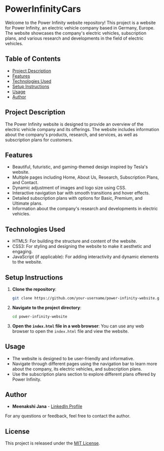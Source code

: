 # PowerInfinityCars

Welcome to the Power Infinity website repository! This project is a website for Power Infinity, an electric vehicle company based in Germany, Europe. The website showcases the company's electric vehicles, subscription plans, and various research and developments in the field of electric vehicles.

## Table of Contents

- [Project Description](#project-description)
- [Features](#features)
- [Technologies Used](#technologies-used)
- [Setup Instructions](#setup-instructions)
- [Usage](#usage)
- [Author](#author)

## Project Description

The Power Infinity website is designed to provide an overview of the electric vehicle company and its offerings. The website includes information about the company's products, research, and services, as well as subscription plans for customers.

## Features

- Beautiful, futuristic, and gaming-themed design inspired by Tesla's website.
- Multiple pages including Home, About Us, Research, Subscription Plans, and Contact.
- Dynamic adjustment of images and logo size using CSS.
- Interactive navigation bar with smooth transitions and hover effects.
- Detailed subscription plans with options for Basic, Premium, and Ultimate plans.
- Information about the company's research and developments in electric vehicles.

## Technologies Used

- HTML5: For building the structure and content of the website.
- CSS3: For styling and designing the website to make it aesthetic and engaging.
- JavaScript (if applicable): For adding interactivity and dynamic elements to the website.

## Setup Instructions

1. **Clone the repository**:
    ```bash
    git clone https://github.com/your-username/power-infinity-website.git
    ```

2. **Navigate to the project directory**:
    ```bash
    cd power-infinity-website
    ```

3. **Open the `index.html` file in a web browser**:
    You can use any web browser to open the `index.html` file and view the website.

## Usage

- The website is designed to be user-friendly and informative.
- Navigate through different pages using the navigation bar to learn more about the company, its electric vehicles, and subscription plans.
- Use the subscription plans section to explore different plans offered by Power Infinity.

## Author

- **Meenakshi Jana** - [LinkedIn Profile](https://www.linkedin.com/in/your-linkedin-profile)

For any questions or feedback, feel free to contact the author.

## License

This project is released under the [MIT License](LICENSE).
